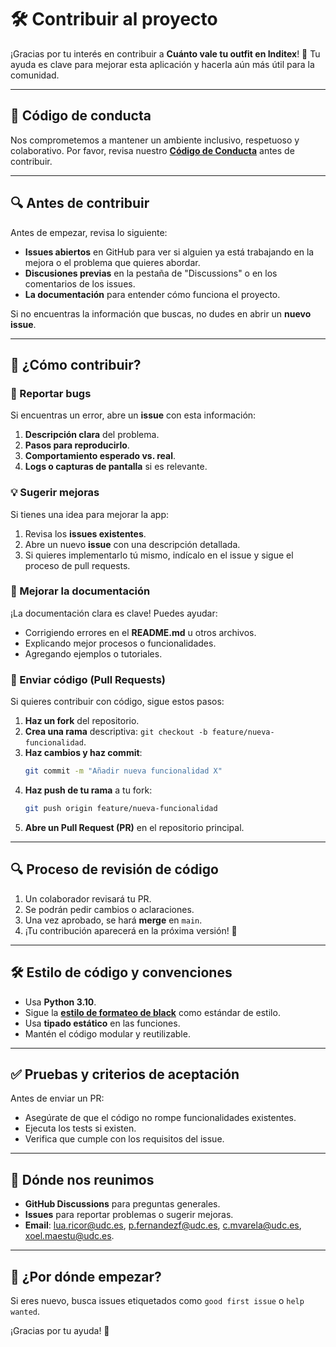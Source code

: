 # 🛠 Contribuir al proyecto

¡Gracias por tu interés en contribuir a **Cuánto vale tu outfit en Inditex**! 🖤
Tu ayuda es clave para mejorar esta aplicación y hacerla aún más útil para la comunidad.

---

## 📜 Código de conducta
Nos comprometemos a mantener un ambiente inclusivo, respetuoso y colaborativo. Por favor, revisa nuestro **[Código de Conducta](CODE_OF_CONDUCT.md)** antes de contribuir.

---

## 🔍 Antes de contribuir
Antes de empezar, revisa lo siguiente:
- **Issues abiertos** en GitHub para ver si alguien ya está trabajando en la mejora o el problema que quieres abordar.
- **Discusiones previas** en la pestaña de "Discussions" o en los comentarios de los issues.
- **La documentación** para entender cómo funciona el proyecto.

Si no encuentras la información que buscas, no dudes en abrir un **nuevo issue**.

---

## 🚀 ¿Cómo contribuir?
### 🐛 Reportar bugs
Si encuentras un error, abre un **issue** con esta información:
1. **Descripción clara** del problema.
2. **Pasos para reproducirlo**.
3. **Comportamiento esperado vs. real**.
4. **Logs o capturas de pantalla** si es relevante.

### 💡 Sugerir mejoras
Si tienes una idea para mejorar la app:
1. Revisa los **issues existentes**.
2. Abre un nuevo **issue** con una descripción detallada.
3. Si quieres implementarlo tú mismo, indícalo en el issue y sigue el proceso de pull requests.

### 📝 Mejorar la documentación
¡La documentación clara es clave! Puedes ayudar:
- Corrigiendo errores en el **README.md** u otros archivos.
- Explicando mejor procesos o funcionalidades.
- Agregando ejemplos o tutoriales.

### 🔄 Enviar código (Pull Requests)
Si quieres contribuir con código, sigue estos pasos:
1. **Haz un fork** del repositorio.
2. **Crea una rama** descriptiva: `git checkout -b feature/nueva-funcionalidad`.
3. **Haz cambios y haz commit**:
   ```bash
   git commit -m "Añadir nueva funcionalidad X"
   ```
4. **Haz push de tu rama** a tu fork:
   ```bash
   git push origin feature/nueva-funcionalidad
   ```
5. **Abre un Pull Request (PR)** en el repositorio principal.

---

## 🔍 Proceso de revisión de código
1. Un colaborador revisará tu PR.
2. Se podrán pedir cambios o aclaraciones.
3. Una vez aprobado, se hará **merge** en `main`.
4. ¡Tu contribución aparecerá en la próxima versión! 🎉

---

## 🛠 Estilo de código y convenciones
- Usa **Python 3.10**.
- Sigue la **[estilo de formateo de black](https://black.readthedocs.io/en/stable/the_black_code_style/index.html)** como estándar de estilo.
- Usa **tipado estático** en las funciones.
- Mantén el código modular y reutilizable.

---

## ✅ Pruebas y criterios de aceptación
Antes de enviar un PR:
- Asegúrate de que el código no rompe funcionalidades existentes.
- Ejecuta los tests si existen.
- Verifica que cumple con los requisitos del issue.

---

## 🤝 Dónde nos reunimos
- **GitHub Discussions** para preguntas generales.
- **Issues** para reportar problemas o sugerir mejoras.
- **Email**: [lua.ricor@udc.es](mailto:lua.ricor@udc.es), [p.fernandezf@udc.es](mailto:p.fernandezf@udc.es), [c.mvarela@udc.es](mailto:c.mvarela@udc.es), [xoel.maestu@udc.es](mailto:xoel.maestu@udc.es).

---

## 🌱 ¿Por dónde empezar?
Si eres nuevo, busca issues etiquetados como `good first issue` o `help wanted`.

¡Gracias por tu ayuda! 💙

